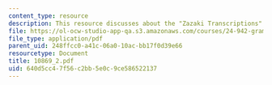 ```yaml
---
content_type: resource
description: This resource discusses about the "Zazaki Transcriptions".
file: https://ol-ocw-studio-app-qa.s3.amazonaws.com/courses/24-942-grammar-of-a-less-familiar-language-spring-2003/640d5cc47f56c2bb5e0c9ce586522137_10869_2.pdf
file_type: application/pdf
parent_uid: 248ffcc0-a41c-06a0-10ac-bb17f0d39e66
resourcetype: Document
title: 10869_2.pdf
uid: 640d5cc4-7f56-c2bb-5e0c-9ce586522137
---
```


